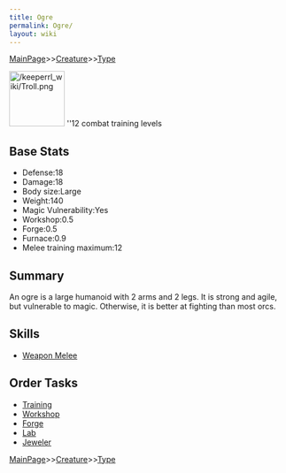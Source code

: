 ```yaml
---
title: Ogre
permalink: Ogre/
layout: wiki
---
```


[MainPage](/keeperrl_wiki/ "wikilink")>>[Creature](/keeperrl_wiki/Creature_Guide "wikilink")>>[Type](/keeperrl_wiki/Type "wikilink")

<img src="/keeperrl_wiki/Troll.png" title="fig:/keeperrl_wiki/Troll.png" alt="/keeperrl_wiki/Troll.png" width="100" />
''12 combat training levels

Base Stats
----------

-   Defense:18
-   Damage:18
-   Body size:Large
-   Weight:140
-   Magic Vulnerability:Yes
-   Workshop:0.5
-   Forge:0.5
-   Furnace:0.9
-   Melee training maximum:12

Summary
-------

An ogre is a large humanoid with 2 arms and 2 legs. It is strong and
agile, but vulnerable to magic. Otherwise, it is better at fighting than
most orcs.

Skills
------

-   [Weapon Melee](/keeperrl_wiki/Weapon_Melee "wikilink")

Order Tasks
-----------

-   [Training](/keeperrl_wiki/Training "wikilink")
-   [Workshop](/keeperrl_wiki/Workshop "wikilink")
-   [Forge](/keeperrl_wiki/Forge "wikilink")
-   [Lab](/keeperrl_wiki/Lab "wikilink")
-   [Jeweler](/keeperrl_wiki/Jeweler "wikilink")

[MainPage](/keeperrl_wiki/ "wikilink")>>[Creature](/keeperrl_wiki/Creature_Guide "wikilink")>>[Type](/keeperrl_wiki/Type "wikilink")


